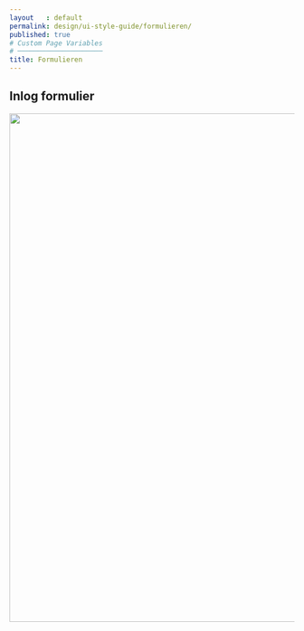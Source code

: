 ```yaml
---
layout   : default
permalink: design/ui-style-guide/formulieren/
published: true
# Custom Page Variables
# ─────────────────────
title: Formulieren
---
```


## Inlog formulier

<img width="900px" src="../../../images/Formulier.jpg">